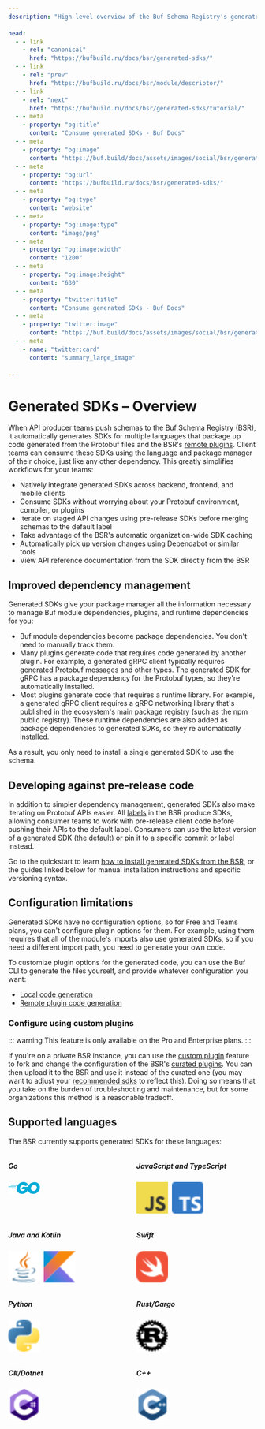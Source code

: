 ```yaml
---
description: "High-level overview of the Buf Schema Registry's generated SDKs feature"

head:
  - - link
    - rel: "canonical"
      href: "https://bufbuild.ru/docs/bsr/generated-sdks/"
  - - link
    - rel: "prev"
      href: "https://bufbuild.ru/docs/bsr/module/descriptor/"
  - - link
    - rel: "next"
      href: "https://bufbuild.ru/docs/bsr/generated-sdks/tutorial/"
  - - meta
    - property: "og:title"
      content: "Consume generated SDKs - Buf Docs"
  - - meta
    - property: "og:image"
      content: "https://buf.build/docs/assets/images/social/bsr/generated-sdks/index.png"
  - - meta
    - property: "og:url"
      content: "https://bufbuild.ru/docs/bsr/generated-sdks/"
  - - meta
    - property: "og:type"
      content: "website"
  - - meta
    - property: "og:image:type"
      content: "image/png"
  - - meta
    - property: "og:image:width"
      content: "1200"
  - - meta
    - property: "og:image:height"
      content: "630"
  - - meta
    - property: "twitter:title"
      content: "Consume generated SDKs - Buf Docs"
  - - meta
    - property: "twitter:image"
      content: "https://buf.build/docs/assets/images/social/bsr/generated-sdks/index.png"
  - - meta
    - name: "twitter:card"
      content: "summary_large_image"

---
```


# Generated SDKs – Overview

When API producer teams push schemas to the Buf Schema Registry (BSR), it automatically generates SDKs for multiple languages that package up code generated from the Protobuf files and the BSR's [remote plugins](../remote-plugins/). Client teams can consume these SDKs using the language and package manager of their choice, just like any other dependency. This greatly simplifies workflows for your teams:

- Natively integrate generated SDKs across backend, frontend, and mobile clients
- Consume SDKs without worrying about your Protobuf environment, compiler, or plugins
- Iterate on staged API changes using pre-release SDKs before merging schemas to the default label
- Take advantage of the BSR's automatic organization-wide SDK caching
- Automatically pick up version changes using Dependabot or similar tools
- View API reference documentation from the SDK directly from the BSR

## Improved dependency management

Generated SDKs give your package manager all the information necessary to manage Buf module dependencies, plugins, and runtime dependencies for you:

- Buf module dependencies become package dependencies. You don't need to manually track them.
- Many plugins generate code that requires code generated by another plugin. For example, a generated gRPC client typically requires generated Protobuf messages and other types. The generated SDK for gRPC has a package dependency for the Protobuf types, so they're automatically installed.
- Most plugins generate code that requires a runtime library. For example, a generated gRPC client requires a gRPC networking library that's published in the ecosystem's main package registry (such as the npm public registry). These runtime dependencies are also added as package dependencies to generated SDKs, so they're automatically installed.

As a result, you only need to install a single generated SDK to use the schema.

## Developing against pre-release code

In addition to simpler dependency management, generated SDKs also make iterating on Protobuf APIs easier. All [labels](../commits-labels/#labels) in the BSR produce SDKs, allowing consumer teams to work with pre-release client code before pushing their APIs to the default label. Consumers can use the latest version of a generated SDK (the default) or pin it to a specific commit or label instead.

Go to the quickstart to learn [how to install generated SDKs from the BSR](tutorial/), or the guides linked below for manual installation instructions and specific versioning syntax.

## Configuration limitations

Generated SDKs have no configuration options, so for Free and Teams plans, you can't configure plugin options for them. For example, using them requires that all of the module's imports also use generated SDKs, so if you need a different import path, you need to generate your own code.

To customize plugin options for the generated code, you can use the Buf CLI to generate the files yourself, and provide whatever configuration you want:

- [Local code generation](../../generate/)
- [Remote plugin code generation](../remote-plugins/)

### Configure using custom plugins

::: warning
This feature is only available on the Pro and Enterprise plans.
:::

If you're on a private BSR instance, you can use the [custom plugin](../remote-plugins/custom-plugins/#custom-plugin-sdks) feature to fork and change the configuration of the BSR's [curated plugins](https://github.com/bufbuild/plugins/). You can then upload it to the BSR and use it instead of the curated one (you may want to adjust your [recommended sdks](../admin/instance/recommended-sdks/) to reflect this). Doing so means that you take on the burden of troubleshooting and maintenance, but for some organizations this method is a reasonable tradeoff.

## Supported languages

The BSR currently supports generated SDKs for these languages:

<div style="display: grid; grid-template-columns: repeat(2, 1fr); gap: 16px">

<div onclick="window.location.href='/docs/bsr/generated-sdks/go/'" class="card-link"><h5>Go</h5><div style="display: flex; flex-direction: row; gap: 8px"><img src=/docs/images/logos/go.svg width="64" /></div></div>

<div onclick="window.location.href='/docs/bsr/generated-sdks/npm/'" class="card-link"><h5>JavaScript and TypeScript</h5><div style="display: flex; flex-direction: row; gap: 8px"><img src=/docs/images/logos/javascript.svg width="64" /> <img src=/docs/images/logos/typescript.svg width="64" /></div></div>

<div onclick="window.location.href='/docs/bsr/generated-sdks/maven/'" class="card-link"><h5>Java and Kotlin</h5><div style="display: flex; flex-direction: row; gap: 8px"><img src=/docs/images/logos/java.svg width="64" /> <img src=/docs/images/logos/kotlin.svg width="64" /></div></div>

<div onclick="window.location.href='/docs/bsr/generated-sdks/swift/'" class="card-link"><h5>Swift</h5><div style="display: flex; flex-direction: row; gap: 8px"><img src=/docs/images/logos/swift.svg width="64" /></div></div>

<div onclick="window.location.href='/docs/bsr/generated-sdks/python/'" class="card-link"><h5>Python</h5><div style="display: flex; flex-direction: row; gap: 8px"><img src=/docs/images/logos/python.svg width="64" /></div></div>

<div onclick="window.location.href='/docs/bsr/generated-sdks/cargo/'" class="card-link"><h5>Rust/Cargo</h5><div style="display: flex; flex-direction: row; gap: 8px"><img src=/docs/images/logos/rust.svg width="64" /></div></div>

<div onclick="window.location.href='/docs/bsr/generated-sdks/nuget/'" class="card-link"><h5>C#/Dotnet</h5><div style="display: flex; flex-direction: row; gap: 8px"><img src=/docs/images/logos/csharp.svg width="64" /></div></div>

<div onclick="window.location.href='/docs/bsr/generated-sdks/cmake/'" class="card-link"><h5>C++</h5><div style="display: flex; flex-direction: row; gap: 8px"><img src=/docs/images/logos/cpp.svg width="64" /></div></div>

</div>
